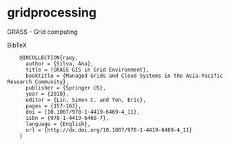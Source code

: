 gridprocessing
==============

GRASS - Grid computing

BibTeX

		@INCOLLECTION{raey,
		  author = {Silva, Ana},
		  title = {GRASS GIS in Grid Environment},
		  booktitle = {Managed Grids and Cloud Systems in the Asia-Pacific Research Community},
		  publisher = {Springer US},
		  year = {2010},
		  editor = {Lin, Simon C. and Yen, Eric},
		  pages = {157-163},
		  doi = {10.1007/978-1-4419-6469-4_11},
		  isbn = {978-1-4419-6468-7},
		  language = {English},
		  url = {http://dx.doi.org/10.1007/978-1-4419-6469-4_11}
		}
